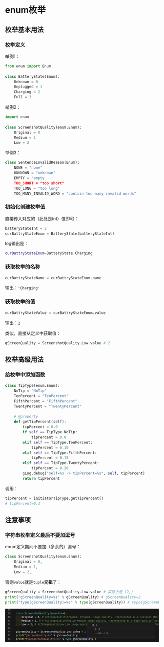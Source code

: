 # enum枚举

## 枚举基本用法

### 枚举定义

举例1：

```python
from enum import Enum

class BatteryState(Enum):
    Unknown = 0
    Unplugged = 1
    Charging = 2
    Full = 3
```

举例2：

```python
import enum

class ScreenshotQuality(enum.Enum):
    Original = 0
    Medium = 1
    Low = 2
```

举例3：

```python
class SentenceInvalidReason(Enum):
    NONE = "none"
    UNKNOWN = "unknown"
    EMPTY = "empty
    TOO_SHORT = "too short"
    TOO_LONG = "too long"
    TOO_MANY_INVALID_WORD = "contain too many invalid words"
```

### 初始化创建枚举值

直接传入对应的（此处是int）值即可：

```python
batteryStateInt = 2
curBattryStateEnum = BatteryState(batteryStateInt)
```

log输出是：

```bash
curBattryStateEnum=BatteryState.Charging
```

### 获取枚举的名称

```python
curBattryStateName = curBattryStateEnum.name
```

输出：`'Charging'`

### 获取枚举的值

```python
curBattryStateValue = curBattryStateEnum.value
```
输出：`2`

类似，直接从定义中获取值：

```python
gScreenQuality = ScreenshotQuality.Low.value # 2
```

## 枚举高级用法

### 给枚举中添加函数

```python
class TipType(enum.Enum):
    NoTip = "NoTip"
    TenPercent = "TenPercent"
    FifthPercent = "FifthPercent"
    TwentyPercent = "TwentyPercent"

    # @property
    def getTipPercent(self):
        tipPercent = 0.0
        if self == TipType.NoTip:
            tipPercent = 0.0
        elif self == TipType.TenPercent:
            tipPercent = 0.10
        elif self == TipType.FifthPercent:
            tipPercent = 0.15
        elif self == TipType.TwentyPercent:
            tipPercent = 0.20
        gLog.debug("self=%s -> tipPercent=%s", self, tipPercent)
        return tipPercent
```

调用：

```python
tipPercent = initiatorTipType.getTipPercent()
# tipPercent=0.1
```

## 注意事项

### 字符串枚举定义最后不要加逗号

enum定义期间不要加（多余的）逗号：

```python
class ScreenshotQuality(enum.Enum):
    Original = 0,
    Medium = 1,
    Low = 2,
```

否则`value`就是`tuple`**元祖**了：

```python
gScreenQuality = ScreenshotQuality.Low.value # 实际上是 (2,)
print("gScreenQuality=%s" % gScreenQuality) # gScreenQuality=2
print("type(gScreenQuality)=%s" % type(gScreenQuality)) # type(gScreenQuality)=<class 'tuple'>
```

![enum_comma_str_to_tuple](../assets/img/enum_comma_str_to_tuple.png)
